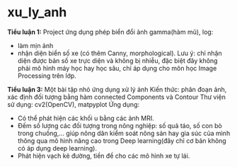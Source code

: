 # xu_ly_anh
**Tiểu luận 1:** Project ứng dụng phép biển đổi ảnh gamma(hàm mũ), log:
+ làm mịn ảnh
+ nhận diện biển số xe (có thêm Canny, morphological). Lưu ý: chỉ nhận diện được bản số xe trực diện và không bị nhiễu, đặc biệt đây không phải mô hình máy học hay học sâu, chỉ áp dụng cho môn học Image Processing trên lớp.



**Tiểu luận 3:** Một bài tập nhỏ ứng dụng xử lý ảnh
Kiến thức: phân đoạn ảnh, xác định đối tượng bằng hàm connected Components và Contour
Thư viện sử dụng: cv2(OpenCV), matpyplot
Ứng dụng: 
+ Có thể phát hiện các khối u bằng các ảnh MRI.
+ Đếm số lượng các đối tượng trong nông nghiệp: số quả táo, số con bò trong chuồng,... giúp nông dân kiểm soát nông sản hay gia súc của mình thông qua mô hình nâng cao trong Deep learning(đây chỉ cơ bản không có áp dụng deep learning).
+ Phát hiện vạch kẻ đường, tiền đề cho các mô hình xe tự lái.
